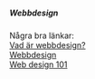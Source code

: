 ##### Webbdesign

<i class="fas fa-shoe-prints fa-sm"></i>
Några bra länkar:  
[Vad är webbdesign?](https://hawebb.se/vad-ar-webbdesign/)  
[Webbdesign](https://webbsida.org/webbdesign)  
[Web design 101](https://blog.hubspot.com/marketing/web-design-html-css-javascript)
</i>
